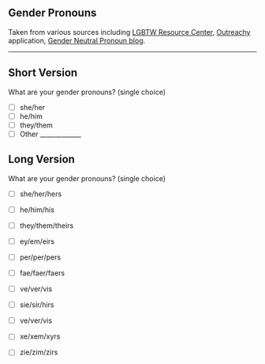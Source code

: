 ## Gender Pronouns
Taken from various sources including [LGBTW Resource Center](http://uwm.edu/lgbtrc/support/gender-pronouns/), [Outreachy](https://www.outreachy.org/) application, [Gender Neutral Pronoun blog](https://genderneutralpronoun.wordpress.com/tag/ze-and-zir/).

---

## Short Version

What are your gender pronouns?  (single choice)

- [ ] she/her
- [ ] he/him
- [ ] they/them
- [ ] Other _____________

## Long Version

What are your  gender pronouns?  (single choice)

- [ ] she/her/hers
- [ ] he/him/his
- [ ] they/them/theirs
- [ ] ey/em/eirs
- [ ] per/per/pers
- [ ] fae/faer/faers
- [ ] ve/ver/vis
- [ ] sie/sir/hirs
- [ ] ve/ver/vis
- [ ] xe/xem/xyrs
- [ ] zie/zim/zirs

